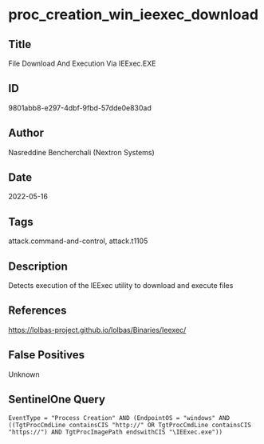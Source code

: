 # proc_creation_win_ieexec_download

## Title
File Download And Execution Via IEExec.EXE

## ID
9801abb8-e297-4dbf-9fbd-57dde0e830ad

## Author
Nasreddine Bencherchali (Nextron Systems)

## Date
2022-05-16

## Tags
attack.command-and-control, attack.t1105

## Description
Detects execution of the IEExec utility to download and execute files

## References
https://lolbas-project.github.io/lolbas/Binaries/Ieexec/

## False Positives
Unknown

## SentinelOne Query
```
EventType = "Process Creation" AND (EndpointOS = "windows" AND ((TgtProcCmdLine containsCIS "http://" OR TgtProcCmdLine containsCIS "https://") AND TgtProcImagePath endswithCIS "\IEExec.exe"))

```